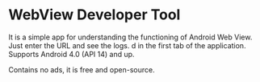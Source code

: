 # WebView Developer Tool

It is a simple app for understanding the functioning of Android Web View.
Just enter the URL and see the logs.
d in the first tab of the application. Supports Android 4.0 (API 14) and up. 

Contains no ads, it is free and open-source. 

